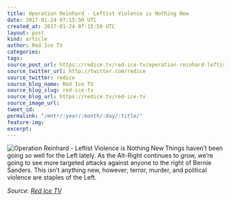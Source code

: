 ```yaml
---
title: Operation Reinhard - Leftist Violence is Nothing New
date: 2017-01-24 07:15:50 UTC
created_at: 2017-01-24 07:15:50 UTC
layout: post
kind: article
author: Red Ice TV
categories: 
tags: 
source_post_url: https://redice.tv/red-ice-tv/operation-reinhard-leftist-violence-is-nothing-new
source_twitter_url: http://twitter.com/redice
source_twitter: redice
source_blog_name: Red Ice TV
source_blog_slug: red-ice-tv
source_blog_url: https://redice.tv/red-ice-tv
source_image_url: 
tweet_id: 
permalink: "/mntr/:year/:month/:day/:title/"
feature-img: 
excerpt: 
---
```

<img align="left" alt="Operation Reinhard - Leftist Violence is Nothing New" src="https://rdice.net/a/c/t/17/RIL-ep24-Leftist-Violence-Nothing-New.9cd7b47f.jpg"> Things haven’t been going so well for the Left lately. As the Alt-Right continues to grow, we’re going to see more targeted attacks against anyone to the right of Bernie Sanders. This isn’t anything new, however; terror, murder, and political violence are staples of the Left.<div class="">
    <i>Source: <a href="https://redice.tv/red-ice-tv">Red Ice TV</a></i>
</div>
